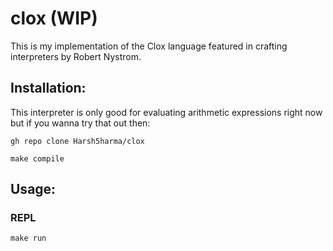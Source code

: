 # clox (WIP)
This is my implementation of the Clox language featured in crafting interpreters by Robert Nystrom.  

## Installation:  
This interpreter is only good for evaluating arithmetic expressions right now but if you wanna try that out then:  

```console
gh repo clone Harsh5harma/clox

make compile 

```

## Usage:  

### REPL 
```console
make run  

```
